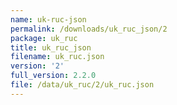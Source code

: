 ```yaml
---
name: uk-ruc-json
permalink: /downloads/uk_ruc_json/2
package: uk_ruc
title: uk_ruc_json
filename: uk_ruc.json
version: '2'
full_version: 2.2.0
file: /data/uk_ruc/2/uk_ruc.json
---
```

